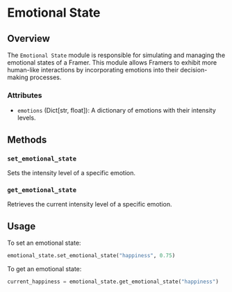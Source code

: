 # Emotional State

## Overview

The `Emotional State` module is responsible for simulating and managing the emotional states of a Framer. This module allows Framers to exhibit more human-like interactions by incorporating emotions into their decision-making processes.

### Attributes

- `emotions` (Dict[str, float]): A dictionary of emotions with their intensity levels.

## Methods

### `set_emotional_state`

Sets the intensity level of a specific emotion.

### `get_emotional_state`

Retrieves the current intensity level of a specific emotion.

## Usage

To set an emotional state:

```python
emotional_state.set_emotional_state("happiness", 0.75)
```

To get an emotional state:

```python
current_happiness = emotional_state.get_emotional_state("happiness")
```
